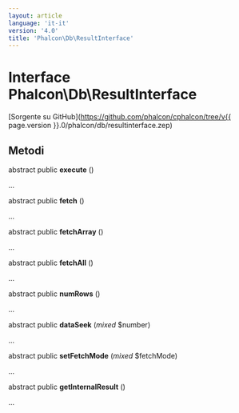 ```yaml
---
layout: article
language: 'it-it'
version: '4.0'
title: 'Phalcon\Db\ResultInterface'
---
```

# Interface **Phalcon\Db\ResultInterface**

[Sorgente su GitHub](https://github.com/phalcon/cphalcon/tree/v{{ page.version }}.0/phalcon/db/resultinterface.zep)

## Metodi

abstract public **execute** ()

...

abstract public **fetch** ()

...

abstract public **fetchArray** ()

...

abstract public **fetchAll** ()

...

abstract public **numRows** ()

...

abstract public **dataSeek** (*mixed* $number)

...

abstract public **setFetchMode** (*mixed* $fetchMode)

...

abstract public **getInternalResult** ()

...